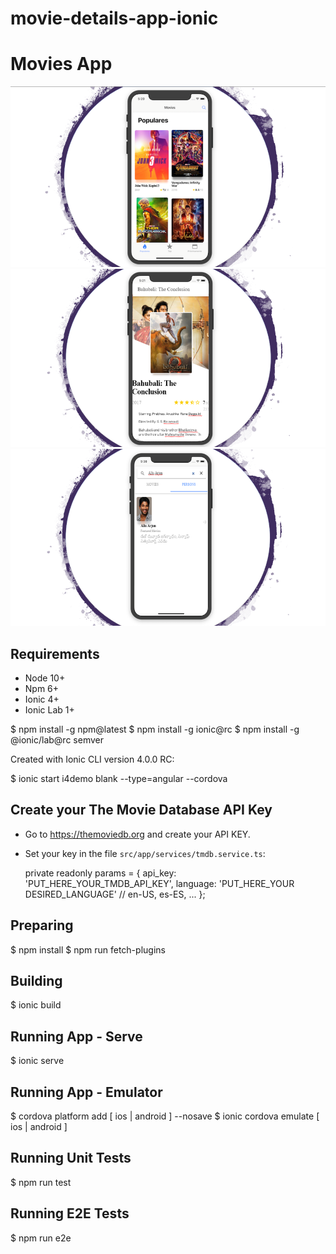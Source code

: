 # movie-details-app-ionic

Movies App
==========

![](doc/shot01.png "Okode Movies App - List") 
![](doc/shot02.png "Okode Movies App - Detail") 
![](doc/shot03.png "Okode Movies App - Celebrity")

Requirements
------------

* Node 10+
* Npm 6+
* Ionic 4+
* Ionic Lab 1+

$ npm install -g npm@latest
$ npm install -g ionic@rc
$ npm install -g @ionic/lab@rc semver

Created with Ionic CLI version 4.0.0 RC:

$ ionic start i4demo blank --type=angular --cordova

Create your The Movie Database API Key
--------------------------------------

* Go to https://themoviedb.org and create your API KEY.
* Set your key in the file `src/app/services/tmdb.service.ts`:

  private readonly params = {
    api_key: 'PUT_HERE_YOUR_TMDB_API_KEY',
    language: 'PUT_HERE_YOUR DESIRED_LANGUAGE' // en-US, es-ES, ...
  };

Preparing
---------

$ npm install
$ npm run fetch-plugins

Building
--------

$ ionic build

Running App - Serve
-------------------

$ ionic serve

Running App - Emulator
----------------------

$ cordova platform add [ ios | android ] --nosave
$ ionic cordova emulate [ ios | android ]

Running Unit Tests
------------------

$ npm run test

Running E2E Tests
-----------------

$ npm run e2e
